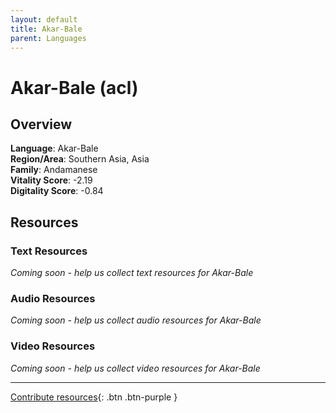 ```yaml
---
layout: default
title: Akar-Bale
parent: Languages
---
```


# Akar-Bale (acl)

## Overview

**Language**: Akar-Bale  
**Region/Area**: Southern Asia, Asia  
**Family**: Andamanese  
**Vitality Score**: -2.19  
**Digitality Score**: -0.84  

## Resources

### Text Resources
*Coming soon - help us collect text resources for Akar-Bale*

### Audio Resources
*Coming soon - help us collect audio resources for Akar-Bale*

### Video Resources
*Coming soon - help us collect video resources for Akar-Bale*

---

[Contribute resources](https://fairtrain.github.io/){: .btn .btn-purple }
